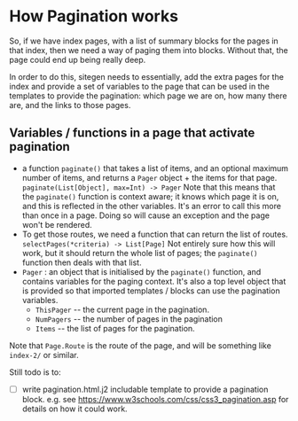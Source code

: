 # How Pagination works

So, if we have index pages, with a list of summary blocks for the pages in that
index, then we need a way of paging them into blocks.  Without that, the page
could end up being really deep.

In order to do this, sitegen needs to essentially, add the extra pages for the
index and provide a set of variables to the page that can be used in the
templates to provide the pagination: which page we are on, how many there are,
and the links to those pages.

## Variables / functions in a page that activate pagination

* a function `paginate()` that takes a list of items, and an optional maximum
  number of items, and returns a `Pager` object + the items for that page.
  `paginate(List[Object], max=Int) -> Pager`
  Note that this means that the `paginate()` function is context aware; it knows
  which page it is on, and this is reflected in the other variables.
  It's an error to call this more than once in a page.  Doing so will cause an
  exception and the page won't be rendered.
* To get those routes, we need a function that can return the list of routes.
  `selectPages(*criteria) -> List[Page]`
  Not entirely sure how this will work, but it should return the whole list of
  pages; the `paginate()` function then deals with that list.
* `Pager` : an object that is initialised by the `paginate()` function, and
  contains variables for the paging context.  It's also a top level object that
  is provided so that imported templates / blocks can use the pagination
  variables.
  * `ThisPager` -- the current page in the pagination.
  * `NumPagers` -- the number of pages in the pagination
  * `Items` -- the list of pages for the pagination.

Note that `Page.Route` is the route of the page, and will be something like
`index-2/` or similar.

Still todo is to:

 - [ ] write pagination.html.j2 includable template to provide a pagination
       block.  e.g. see https://www.w3schools.com/css/css3_pagination.asp for
       details on how it could work.
